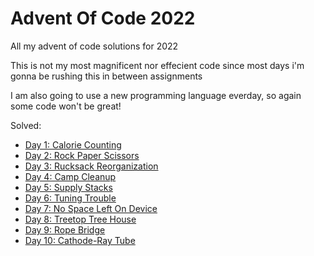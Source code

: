 # Advent Of Code 2022

All my advent of code solutions for 2022

This is not my most magnificent nor effecient code since most days i'm gonna be rushing this in between assignments

I am also going to use a new programming language everday, so again some code won't be great!

Solved:

- [Day 1: Calorie Counting](01/1_pt1.py)
- [Day 2: Rock Paper Scissors](02/2_pt1.js)
- [Day 3: Rucksack Reorganization](03/ThreePart1.java)
- [Day 4: Camp Cleanup](04/4_part1.dart)
- [Day 5: Supply Stacks](05/5_part1.coffee)
- [Day 6: Tuning Trouble](06/6_part1.rs)
- [Day 7: No Space Left On Device](07/7_part1.lua)
- [Day 8: Treetop Tree House](08/8_part1.swift)
- [Day 9: Rope Bridge](09/9_part1.rb)
- [Day 10: Cathode-Ray Tube](10/10_part1.pl)